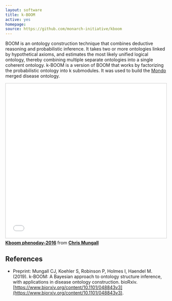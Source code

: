 ```yaml
---
layout: software
title: k-BOOM
active: yes
homepage: 
source: https://github.com/monarch-initiative/kboom
---
```


BOOM is an ontology construction technique that combines deductive reasoning and probabilistic inference. It takes two or more ontologies linked by hypothetical axioms, and estimates the most likely unified logical ontology, thereby combining multiple separate ontologies into a single coherent ontology.
k-BOOM is a version of BOOM that works by factorizing the probabilistic ontology into k submodules. It was used to build the [Mondo](http://obofoundry.org/ontology/mondo.html) merged disease ontology.

<iframe src="//www.slideshare.net/slideshow/embed_code/key/oskBLXesY4gjV6" width="595" height="485" frameborder="0" marginwidth="0" marginheight="0" scrolling="no" style="border:1px solid #CCC; border-width:1px; margin-bottom:5px; max-width: 100%;" allowfullscreen> </iframe> <div style="margin-bottom:5px"> <strong> <a href="//www.slideshare.net/cmungall/kboom-phenoday2016" title="Kboom phenoday-2016" target="_blank">Kboom phenoday-2016</a> </strong> from <strong><a href="https://www.slideshare.net/cmungall" target="_blank">Chris Mungall</a></strong> </div>

## References

 * Preprint: Mungall CJ, Koehler S, Robinson P, Holmes I, Haendel M. (2019). k-BOOM: A Bayesian approach to ontology structure inference, with applications in disease ontology construction. bioRxiv. [https://www.biorxiv.org/content/10.1101/048843v3](https://www.biorxiv.org/content/10.1101/048843v3).
 
